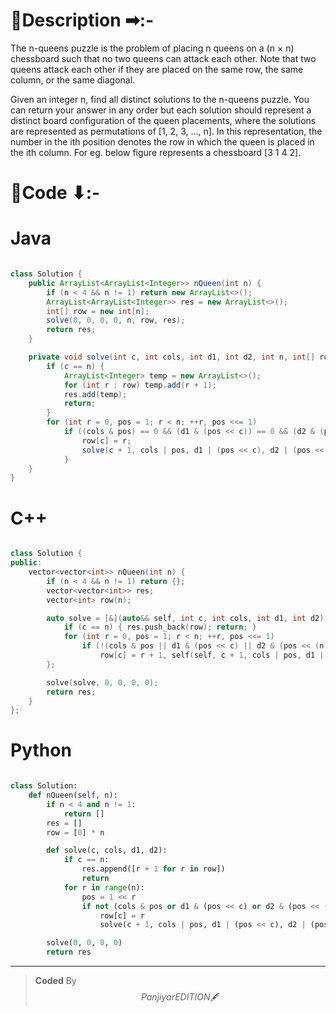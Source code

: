 # 📍Description ➡:-
<!-- Describe your first thoughts on how to solve this problem. -->
The n-queens puzzle is the problem of placing n queens on a (n × n) chessboard such that no two queens can attack each other. Note that two queens attack each other if they are placed on the same row, the same column, or the same diagonal.

Given an integer n, find all distinct solutions to the n-queens puzzle.
You can return your answer in any order but each solution should represent a distinct board configuration of the queen placements, where the solutions are represented as permutations of [1, 2, 3, ..., n]. In this representation, the number in the ith position denotes the row in which the queen is placed in the ith column.
For eg. below figure represents a chessboard [3 1 4 2].


# 📝Code ⬇:-



# Java
```java []

class Solution {
    public ArrayList<ArrayList<Integer>> nQueen(int n) {
        if (n < 4 && n != 1) return new ArrayList<>();
        ArrayList<ArrayList<Integer>> res = new ArrayList<>();
        int[] row = new int[n];
        solve(0, 0, 0, 0, n, row, res);
        return res;
    }

    private void solve(int c, int cols, int d1, int d2, int n, int[] row, ArrayList<ArrayList<Integer>> res) {
        if (c == n) {
            ArrayList<Integer> temp = new ArrayList<>();
            for (int r : row) temp.add(r + 1);
            res.add(temp);
            return;
        }
        for (int r = 0, pos = 1; r < n; ++r, pos <<= 1) 
            if ((cols & pos) == 0 && (d1 & (pos << c)) == 0 && (d2 & (pos << (n - 1 - c))) == 0) {
                row[c] = r;
                solve(c + 1, cols | pos, d1 | (pos << c), d2 | (pos << (n - 1 - c)), n, row, res);
            }
    }
}

```

# C++
``` cpp []

class Solution {
public:
    vector<vector<int>> nQueen(int n) {
        if (n < 4 && n != 1) return {};
        vector<vector<int>> res;
        vector<int> row(n);

        auto solve = [&](auto&& self, int c, int cols, int d1, int d2) -> void {
            if (c == n) { res.push_back(row); return; }
            for (int r = 0, pos = 1; r < n; ++r, pos <<= 1) 
                if (!(cols & pos || d1 & (pos << c) || d2 & (pos << (n - 1 - c)))) 
                    row[c] = r + 1, self(self, c + 1, cols | pos, d1 | (pos << c), d2 | (pos << (n - 1 - c)));
        };

        solve(solve, 0, 0, 0, 0);
        return res;
    }
};
```

# Python
``` python []

class Solution:
    def nQueen(self, n):
        if n < 4 and n != 1:
            return []
        res = []
        row = [0] * n

        def solve(c, cols, d1, d2):
            if c == n:
                res.append([r + 1 for r in row])
                return
            for r in range(n):
                pos = 1 << r
                if not (cols & pos or d1 & (pos << c) or d2 & (pos << (n - 1 - c))):
                    row[c] = r
                    solve(c + 1, cols | pos, d1 | (pos << c), d2 | (pos << (n - 1 - c)))

        solve(0, 0, 0, 0)
        return res
```

---

>    **Coded** By $$Panjiyar EDITION 🖋  $$

               
